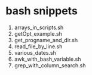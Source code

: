 # bash snippets
1. arrays_in_scripts.sh
1. getOpt_example.sh
1. get_progname_and_dir.sh
1. read_file_by_line.sh
1. various_dates.sh
1. awk_with_bash_variable.sh
1. grep_with_column_search.sh

